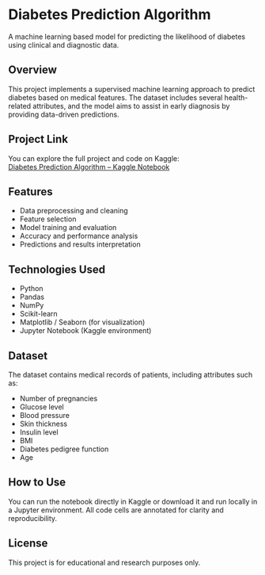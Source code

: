 # Diabetes Prediction Algorithm

A machine learning based model for predicting the likelihood of diabetes using clinical and diagnostic data.

## Overview

This project implements a supervised machine learning approach to predict diabetes based on medical features. The dataset includes several health-related attributes, and the model aims to assist in early diagnosis by providing data-driven predictions.

## Project Link

You can explore the full project and code on Kaggle:  
[Diabetes Prediction Algorithm – Kaggle Notebook](https://www.kaggle.com/code/marvellouschitenga/diabetes-prediction-algorithm)

## Features

- Data preprocessing and cleaning
- Feature selection
- Model training and evaluation
- Accuracy and performance analysis
- Predictions and results interpretation

## Technologies Used

- Python  
- Pandas  
- NumPy  
- Scikit-learn  
- Matplotlib / Seaborn (for visualization)  
- Jupyter Notebook (Kaggle environment)

## Dataset

The dataset contains medical records of patients, including attributes such as:

- Number of pregnancies
- Glucose level
- Blood pressure
- Skin thickness
- Insulin level
- BMI
- Diabetes pedigree function
- Age

## How to Use

You can run the notebook directly in Kaggle or download it and run locally in a Jupyter environment. All code cells are annotated for clarity and reproducibility.

## License

This project is for educational and research purposes only.

